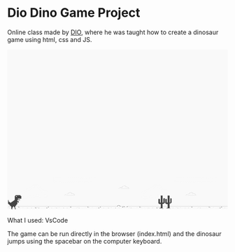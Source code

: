 # Dio Dino Game Project

Online class made by [DIO](https://web.digitalinnovation.one), where he was taught how to create a dinosaur game using html, css and JS.

![screenshot](img/example.png?raw=true "screenshot")

What I used: VsCode

The game can be run directly in the browser (index.html) and the dinosaur jumps using the spacebar on the computer keyboard.